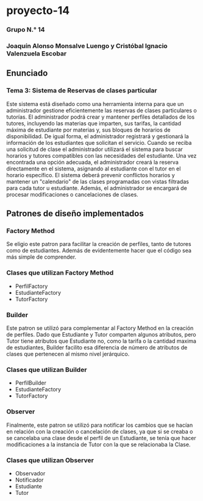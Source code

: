 # proyecto-14
### Grupo N.° 14
### Joaquín Alonso Monsalve Luengo y Cristóbal Ignacio Valenzuela Escobar

## Enunciado

### Tema 3: Sistema de Reservas de clases particular
Este sistema está diseñado como una herramienta interna 
para que un administrador gestione eficientemente las 
reservas de clases particulares o tutorías. El administrador 
podrá crear y mantener perfiles detallados de los tutores, 
incluyendo las materias que imparten, sus tarifas, la 
cantidad máxima de estudiante por materias y, sus bloques de 
horarios de disponibilidad. De igual forma, el administrador 
registrará y gestionará la información de los estudiantes 
que solicitan el servicio. Cuando se reciba una solicitud de 
clase el administrador utilizará el sistema para buscar 
horarios y tutores compatibles con las necesidades del 
estudiante. Una vez encontrada una opción adecuada, el 
administrador creará la reserva directamente en el sistema, 
asignando al estudiante con el tutor en el horario específico. El sistema deberá prevenir conflictos horarios y mantener un "calendario" de las clases programadas con vistas filtradas para cada tutor u estudiante.  Además, el administrador se encargará de procesar modificaciones o cancelaciones de clases.

## Patrones de diseño implementados

### Factory Method
Se eligio este patron para facilitar la creación de perfiles, 
tanto de tutores como de estudiantes. Además de evidentemente 
hacer que el código sea más simple de comprender.

### Clases que utilizan Factory Method
- PerfilFactory
- EstudianteFactory
- TutorFactory

### Builder
Este patron se utilizó para complementar al Factory Method en
la creación de perfiles. Dado que Estudiante y Tutor comparten
algunos atributos, pero Tutor tiene atributos que Estudiante
no, como la tarifa o la cantidad maxima de estudiantes, Builder 
facilito esa diferencia de número de atributos de clases que 
pertenecen al mismo nivel jerárquico.

### Clases que utilizan Builder
- PerfilBuilder
- EstudianteFactory
- TutorFactory

### Observer
Finalmente, este patron se utilizó para notificar los cambios
que se hacían en relación con la creación o cancelación de 
clases, ya que si se creaba o se cancelaba una clase desde el
perfil de un Estudiante, se tenía que hacer modificaciones 
a la instancia de Tutor con la que se relacionaba la Clase.

### Clases que utilizan Observer
- Observador
- Notificador
- Estudiante
- Tutor

